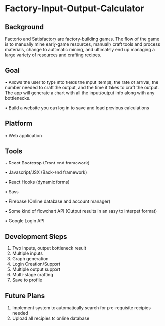 # Factory-Input-Output-Calculator

## Background

Factorio and Satisfactory are factory-building games. The flow of the game is to manually mine early-game resources, manually craft tools and process materials, change to automatic mining, and ultimately end up managing a large variety of resources and crafting recipes. 

## Goal

•	Allows the user to type into fields the input item(s), the rate of arrival, the number needed to craft the output, and the time it takes to craft the output. The app will generate a chart with all the input/output info along with any bottlenecks.

•	Build a website you can log in to save and load previous calculations

## Platform

•	Web application

## Tools

•	React Bootstrap (Front-end framework)

• Javascript/JSX (Back-end framework)
 
• React Hooks (dynamic forms)

•	Sass

•	Firebase (Online database and account manager)

•	Some kind of flowchart API (Output results in an easy to interpet format)

•	Google Login API 

## Development Steps

1.	Two inputs, output bottleneck result
2.	Multiple inputs
3.	Graph generation
4.	Login Creation/Support
5.	Multiple output support
6.	Multi-stage crafting
7.	Save to profile

## Future Plans
 
1. Implement system to automatically search for pre-requisite recipies needed
2. Upload all recipies to online database
